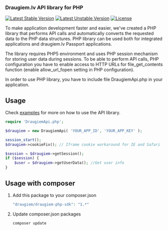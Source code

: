 ### Draugiem.lv API library for PHP

[![Latest Stable Version](https://poser.pugx.org/draugiem/draugiem-php-sdk/v/stable.svg)](https://packagist.org/packages/draugiem/draugiem-php-sdk)
[![Latest Unstable Version](https://poser.pugx.org/draugiem/draugiem-php-sdk/v/unstable.svg)](https://packagist.org/packages/draugiem/draugiem-php-sdk)
[![License](https://poser.pugx.org/draugiem/draugiem-php-sdk/license.svg)](https://packagist.org/packages/draugiem/draugiem-php-sdk)

To make application development faster and easier, we've created a PHP library that performs API calls and automatically converts the requested data to the PHP data structures.
PHP library can be used both for integrated applications and draugiem.lv Passport applications.

The library requires PHP5 environment and uses PHP session mechanism for storing user data during sessions.
To be able to perform API calls, PHP configuration you have to enable access to HTTP URLs for file_get_contents function (enable allow_url_fopen setting in PHP configuration).

In order to use PHP library, you have to include file DraugiemApi.php in your application.

Usage
-----

Check [examples] for more on how to use the API library.

```php
require 'DraugiemApi.php';

$draugiem = new DraugiemApi( 'YOUR_APP_ID', 'YOUR_APP_KEY' );

session_start();
$draugiem->cookieFix(); // Iframe cookie workaround for IE and Safari

$session = $draugiem->getSession();
if ($session) {
	$user = $draugiem->getUserData(); //Get user info
}
```

Usage with composer
----

1. Add this package to your composer.json

    ```php
    "draugiem/draugiem-php-sdk": "1.*"
    ```

2. Update composer.json packages

    ```
    composer update
    ```

[examples]: /examples/test_application.php
